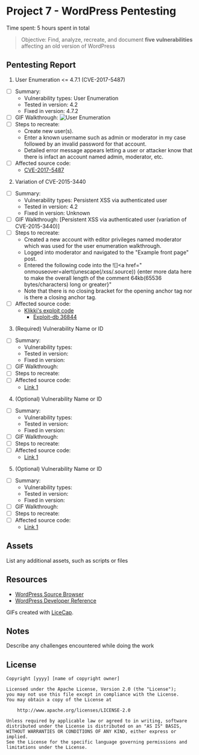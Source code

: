 # Project 7 - WordPress Pentesting

Time spent: 5 hours spent in total

> Objective: Find, analyze, recreate, and document **five vulnerabilities** affecting an old version of WordPress

## Pentesting Report

1. User Enumeration <= 4.7.1 (CVE-2017-5487)
  - [ ] Summary: 
    - Vulnerability types: User Enumeration
    - Tested in version: 4.2
    - Fixed in version: 4.7.2
  - [ ] GIF Walkthrough: ![User Enumeration]()
  - [ ] Steps to recreate: 
    - Create new user(s).
    - Enter a known username such as admin or moderator in my case followed by an invalid password for that account.
    - Detailed error message appears letting a user or attacker know that there is infact an account named admin, moderator, etc.
  - [ ] Affected source code:
    - [CVE-2017-5487](https://github.com/WordPress/WordPress/commit/daf358983cc1ce0c77bf6d2de2ebbb43df2add60)
2. Variation of CVE-2015-3440
  - [ ] Summary: 
    - Vulnerability types: Persistent XSS via authenticated user
    - Tested in version: 4.2
    - Fixed in version: Unknown
  - [ ] GIF Walkthrough: [Persistent XSS via authenticated user (variation of CVE-2015-3440)]
  - [ ] Steps to recreate: 
    - Created a new account with editor privileges named moderator which was used for the user enumeration walkthrough.
    - Logged into moderator and navigated to the "Example front page" post.
    - Entered the following code into the ![]<a href=" onmouseover=alert(unescape(/xss/.source)) {enter more data here to make the overall length of the comment 64kb(65536 bytes/characters) long or greater}"
    - Note that there is no closing bracket for the opening anchor tag nor is there a closing anchor tag.
  - [ ] Affected source code:
    - [Klikki's exploit code](https://klikki.fi/adv/wordpress2.html)
      - [Exploit-db 36844](https://www.exploit-db.com/exploits/36844/)
3. (Required) Vulnerability Name or ID
  - [ ] Summary: 
    - Vulnerability types:
    - Tested in version:
    - Fixed in version: 
  - [ ] GIF Walkthrough: 
  - [ ] Steps to recreate: 
  - [ ] Affected source code:
    - [Link 1](https://core.trac.wordpress.org/browser/tags/version/src/source_file.php)
4. (Optional) Vulnerability Name or ID
  - [ ] Summary: 
    - Vulnerability types:
    - Tested in version:
    - Fixed in version: 
  - [ ] GIF Walkthrough: 
  - [ ] Steps to recreate: 
  - [ ] Affected source code:
    - [Link 1](https://core.trac.wordpress.org/browser/tags/version/src/source_file.php)
5. (Optional) Vulnerability Name or ID
  - [ ] Summary: 
    - Vulnerability types:
    - Tested in version:
    - Fixed in version: 
  - [ ] GIF Walkthrough: 
  - [ ] Steps to recreate: 
  - [ ] Affected source code:
    - [Link 1](https://core.trac.wordpress.org/browser/tags/version/src/source_file.php) 

## Assets

List any additional assets, such as scripts or files

## Resources

- [WordPress Source Browser](https://core.trac.wordpress.org/browser/)
- [WordPress Developer Reference](https://developer.wordpress.org/reference/)

GIFs created with [LiceCap](http://www.cockos.com/licecap/).

## Notes

Describe any challenges encountered while doing the work

## License

    Copyright [yyyy] [name of copyright owner]

    Licensed under the Apache License, Version 2.0 (the "License");
    you may not use this file except in compliance with the License.
    You may obtain a copy of the License at

        http://www.apache.org/licenses/LICENSE-2.0

    Unless required by applicable law or agreed to in writing, software
    distributed under the License is distributed on an "AS IS" BASIS,
    WITHOUT WARRANTIES OR CONDITIONS OF ANY KIND, either express or implied.
    See the License for the specific language governing permissions and
    limitations under the License.
